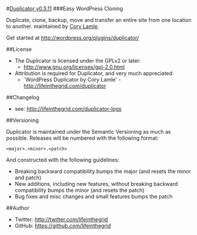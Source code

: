 #[Duplicator v0.5.11](http://lifeinthegrid.com/labs/duplicator)
###Easy WordPress Cloning

Duplicate, clone, backup, move and transfer an entire site from one location to another.
maintained by [Cory Lamle](http://twitter.com/lifeinthegrid). 

Get started at http://wordpress.org/plugins/duplicator/

##License
- The Duplicator is licensed under the GPLv2 or later:
  - http://www.gnu.org/licenses/gpl-2.0.html
- Attribution is required for Duplicator, and very much appreciated:
  - `WordPress Duplicator by Cory Lamle' - http://lifeinthegrid.com/duplicator

##Changelog
- see: http://lifeinthegrid.com/duplicator-logs

##Versioning

Duplicator is maintained under the Semantic Versioning as much as possible. Releases will be numbered with the following format:

`<major>.<minor>.<patch>`

And constructed with the following guidelines:

* Breaking backward compatibility bumps the major (and resets the minor and patch)
* New additions, including new features, without breaking backward compatibility bumps the minor (and resets the patch)
* Bug fixes and misc changes and small features bumps the patch


##Author
- Twitter: http://twitter.com/lifeinthegrid
- GitHub: https://github.com/lifeinthegrid
